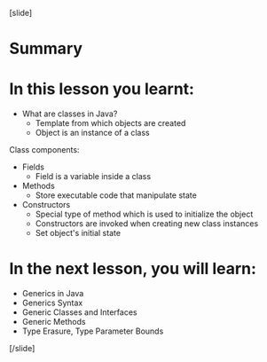 [slide]
# Summary

# In this lesson you learnt:

- What are classes in Java?
    - Template from which objects are created
    - Object is an instance of a class

Class components:
- Fields 
    - Field is a variable inside a class
- Methods 
    - Store executable code that manipulate state
- Constructors
    - Special type of method which is used to initialize the object
    - Constructors are invoked when creating new class instances
    - Set object's initial state

# In the next lesson, you will learn:

- Generics in Java 
- Generics Syntax
- Generic Classes and Interfaces
- Generic Methods
- Type Erasure, Type Parameter Bounds


[/slide]